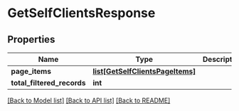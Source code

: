# GetSelfClientsResponse

## Properties
Name | Type | Description | Notes
------------ | ------------- | ------------- | -------------
**page_items** | [**list[GetSelfClientsPageItems]**](GetSelfClientsPageItems.md) |  | [optional] 
**total_filtered_records** | **int** |  | [optional] 

[[Back to Model list]](../README.md#documentation-for-models) [[Back to API list]](../README.md#documentation-for-api-endpoints) [[Back to README]](../README.md)

